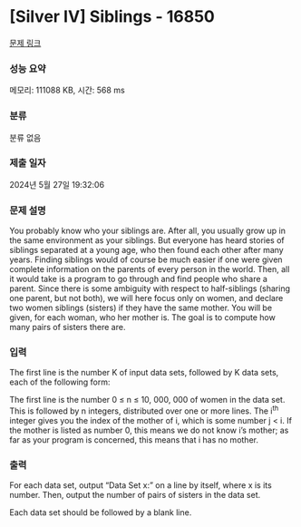 # [Silver IV] Siblings - 16850 

[문제 링크](https://www.acmicpc.net/problem/16850) 

### 성능 요약

메모리: 111088 KB, 시간: 568 ms

### 분류

분류 없음

### 제출 일자

2024년 5월 27일 19:32:06

### 문제 설명

<p>You probably know who your siblings are. After all, you usually grow up in the same environment as your siblings. But everyone has heard stories of siblings separated at a young age, who then found each other after many years. Finding siblings would of course be much easier if one were given complete information on the parents of every person in the world. Then, all it would take is a program to go through and find people who share a parent. Since there is some ambiguity with respect to half-siblings (sharing one parent, but not both), we will here focus only on women, and declare two women siblings (sisters) if they have the same mother. You will be given, for each woman, who her mother is. The goal is to compute how many pairs of sisters there are.</p>

### 입력 

 <p>The first line is the number K of input data sets, followed by K data sets, each of the following form:</p>

<p>The first line is the number 0 ≤ n ≤ 10, 000, 000 of women in the data set. This is followed by n integers, distributed over one or more lines. The i<sup>th</sup> integer gives you the index of the mother of i, which is some number j < i. If the mother is listed as number 0, this means we do not know i’s mother; as far as your program is concerned, this means that i has no mother.</p>

### 출력 

 <p>For each data set, output “Data Set x:” on a line by itself, where x is its number. Then, output the number of pairs of sisters in the data set.</p>

<p>Each data set should be followed by a blank line.</p>

